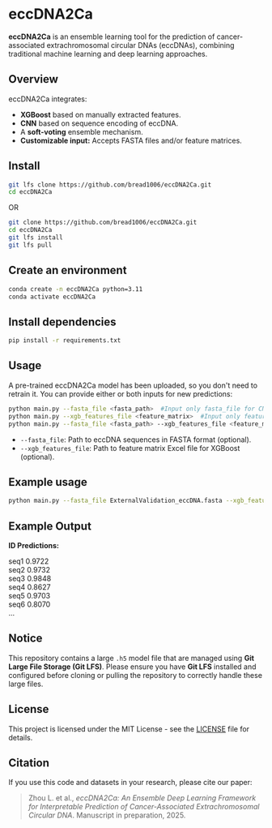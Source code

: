 # eccDNA2Ca

**eccDNA2Ca** is an ensemble learning tool for the prediction of cancer-associated extrachromosomal circular DNAs (eccDNAs), combining traditional machine learning and deep learning approaches.

## Overview

eccDNA2Ca integrates:
- **XGBoost** based on manually extracted features.
- **CNN** based on sequence encoding of eccDNA.
- A **soft-voting** ensemble mechanism.
- **Customizable input:** Accepts FASTA files and/or feature matrices.

## Install
```bash
git lfs clone https://github.com/bread1006/eccDNA2Ca.git
cd eccDNA2Ca
```
OR
```bash
git clone https://github.com/bread1006/eccDNA2Ca.git
cd eccDNA2Ca
git lfs install
git lfs pull
```

## Create an environment
```bash
conda create -n eccDNA2Ca python=3.11
conda activate eccDNA2Ca
```

## Install  dependencies
```bash
pip install -r requirements.txt
```

## Usage
A pre-trained eccDNA2Ca model has been uploaded, so you don't need to retrain it. You can provide either or both inputs for new predictions:

```bash
python main.py --fasta_file <fasta_path>  #Input only fasta_file for CNN module
python main.py --xgb_features_file <feature_matrix>  #Input only feature_file for XGBoost module
python main.py --fasta_file <fasta_path> --xgb_features_file <feature_matrix>  #Input both 
```
- `--fasta_file`: Path to eccDNA sequences in FASTA format (optional).  
- `--xgb_features_file`: Path to feature matrix Excel file for XGBoost (optional).

## Example usage 
```bash
python main.py --fasta_file ExternalValidation_eccDNA.fasta --xgb_features_file ExternalValidation_XGBoost_Feature_Matrix.xlsx  # Example: run prediction with external validation data
```

## Example Output
**ID     Predictions:**

seq1     0.9722  
seq2     0.9732  
seq3     0.9848  
seq4     0.8627  
seq5     0.9703  
seq6     0.8070  
...

## Notice
This repository contains a large `.h5` model file that are managed using **Git Large File Storage (Git LFS)**.
Please ensure you have **Git LFS** installed and configured before cloning or pulling the repository to correctly handle these large files.

## License
This project is licensed under the MIT License - see the [LICENSE](./LICENSE) file for details.

## Citation
If you use this code and datasets in your research, please cite our paper:

> Zhou L. et al., *eccDNA2Ca: An Ensemble Deep Learning Framework for Interpretable Prediction of Cancer-Associated Extrachromosomal Circular DNA*. Manuscript in preparation, 2025.
